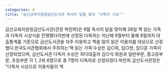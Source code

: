 ```yaml
---
categories: d
title: "금산교육지원청금산도서관 독서의 달을 맞아 ‘다독자 시상’"
---
```

금산교육지원청금산도서관(관장 박찬희)은 9월 독서의 달을 맞이해 26일 책 읽는 가족과 다독자 시상식을 진행했다이번에 선정된 다독자는 지난해 9월부터 올해 8월까지 대출통계를 기준으로 금산도서관을 자주 이용하고 책을 많이 읽은 이용자를 대상으로 선정했다.한국도서관협회에서 주최하는‘책 읽는 가족’수상은 김○희, 임○현, 임○훈 가족이 선정되었으며, 금산도서관 다독자 수상은 최다대출자 김○식 회원과 일반부문, 중고등부문, 초등부문 각 1, 2위 6명으로 총 7명이 다독자로 선정되었다.박찬희 금산도서관장은 “다독자 시상으로 이용자들이 책